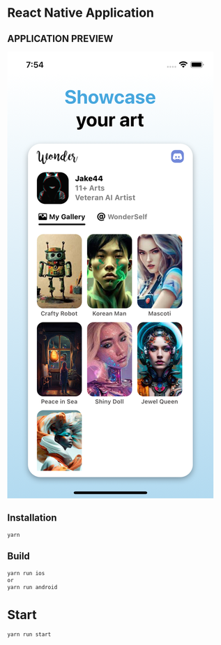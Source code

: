 # React Native Application 

## APPLICATION PREVIEW

<div>
  <img src="wonder-home.png"/>
<div/>

## Installation
  
  ```
  yarn
  ```
  
  ## Build
  
  ```
  yarn run ios 
  or
  yarn run android
  ```
  
  # Start
  ```
  yarn run start
  ```
